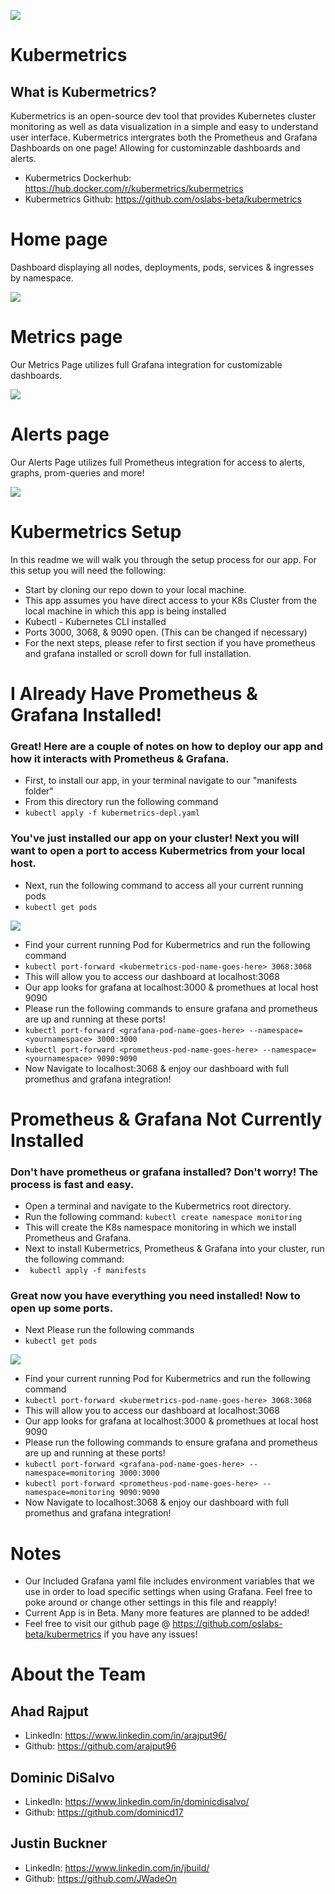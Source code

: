 ![](https://cdn-images-1.medium.com/max/4002/1*wu68SZJTT1ONtB6k6qja8Q.jpeg)
# Kubermetrics

## **What is Kubermetrics?**

Kubermetrics is an open-source dev tool that provides Kubernetes cluster monitoring as well as data visualization in a simple and easy to understand user interface. Kubermetrics intergrates both the Prometheus and Grafana Dashboards on one page! Allowing for custominzable dashboards and alerts. 

- Kubermetrics Dockerhub: https://hub.docker.com/r/kubermetrics/kubermetrics
- Kubermetrics Github: https://github.com/oslabs-beta/kubermetrics

# Home page 

Dashboard displaying all nodes, deployments, pods, services & ingresses by namespace. 

![](https://cdn.discordapp.com/attachments/890428107432001557/890434904356188200/Kubermetrics_Home_Page_10fps.gif)

# Metrics page 

Our Metrics Page utilizes full Grafana integration for customizable dashboards.

![](https://cdn.discordapp.com/attachments/890428107432001557/890436881303605298/Kubernetrics_Metrics_Page_Shortened.gif)

# Alerts page 

Our Alerts Page utilizes full Prometheus integration for access to alerts, graphs, prom-queries and more!

![](https://cdn.discordapp.com/attachments/890428107432001557/890439937923616778/Kubermetrics_Alert_Page.gif)



# Kubermetrics Setup

In this readme we will walk you through the setup process for our app. For this setup you will need the following:

- Start by cloning our repo down to your local machine. 
- This app assumes you have direct access to your K8s Cluster from the local machine in which this app is being installed
- Kubectl - Kubernetes CLI installed
- Ports 3000, 3068, & 9090 open. (This can be changed if necessary)
- For the next steps, please refer to first section if you have prometheus and grafana installed or scroll down for full installation. 



# I Already Have Prometheus & Grafana Installed!

### Great! Here are a couple of notes on how to deploy our app and how it interacts with Prometheus & Grafana. 
- First, to install our app, in your terminal navigate to our "manifests folder"
- From this directory run the following command 
- ```kubectl apply -f kubermetrics-depl.yaml```

### You've just installed our app on your cluster! Next you will want to open a port to access Kubermetrics from your local host. 
- Next, run the following command to access all your current running pods
- ```kubectl get pods``` 

![](https://cdn-images-1.medium.com/max/2000/1*aQJSh-RCHfo8DWH-TBfkfQ.png)

- Find your current running Pod for Kubermetrics and run the following command
- ```kubectl port-forward <kubermetrics-pod-name-goes-here> 3068:3068```
- This will allow you to access our dashboard at localhost:3068
- Our app looks for grafana at localhost:3000 & promethues at local host 9090
- Please run the following commands to ensure grafana and prometheus are up and running at these ports!
- ```kubectl port-forward <grafana-pod-name-goes-here> --namespace=<yournamespace> 3000:3000```
- ```kubectl port-forward <prometheus-pod-name-goes-here> --namespace=<yournamespace> 9090:9090```
- Now Navigate to localhost:3068 & enjoy our dashboard with full promethus and grafana integration! 



# Prometheus & Grafana Not Currently Installed 
### Don't have prometheus or grafana installed? Don't worry! The process is fast and easy. 
- Open a terminal and navigate to the Kubermetrics root directory.
- Run the following command: 
```kubectl create namespace monitoring```
- This will create the K8s namespace monitoring in which we install Prometheus and Grafana.
- Next to install Kubermetrics, Prometheus & Grafana into your cluster, run the following command:
- ``` kubectl apply -f manifests```
### Great now you have everything you need installed! Now to open up some ports.
- Next Please run the following commands 
- ```kubectl get pods```

![](https://cdn-images-1.medium.com/max/2000/1*aQJSh-RCHfo8DWH-TBfkfQ.png)

- Find your current running Pod for Kubermetrics and run the following command
- ```kubectl port-forward <kubermetrics-pod-name-goes-here> 3068:3068```
- This will allow you to access our dashboard at localhost:3068
- Our app looks for grafana at localhost:3000 & promethues at local host 9090
- Please run the following commands to ensure grafana and prometheus are up and running at these ports!
- ```kubectl port-forward <grafana-pod-name-goes-here> --namespace=monitoring 3000:3000```
- ```kubectl port-forward <prometheus-pod-name-goes-here> --namespace=monitoring 9090:9090```
- Now Navigate to localhost:3068 & enjoy our dashboard with full promethus and grafana integration! 


# Notes 

- Our Included Grafana yaml file includes environment variables that we use in order to load specific settings when using Grafana. Feel free to poke around or change other settings in this file and reapply!
- Current App is in Beta. Many more features are planned to be added! 
- Feel free to visit our github page @ https://github.com/oslabs-beta/kubermetrics if you have any issues!

# About the Team 

## Ahad Rajput 
- LinkedIn: https://www.linkedin.com/in/arajput96/
- Github: https://github.com/arajput96

## Dominic DiSalvo

- LinkedIn: https://www.linkedin.com/in/dominicdisalvo/
- Github: https://github.com/dominicd17

## Justin Buckner

- LinkedIn: https://www.linkedin.com/in/jbuild/
- Github: https://github.com/JWadeOn